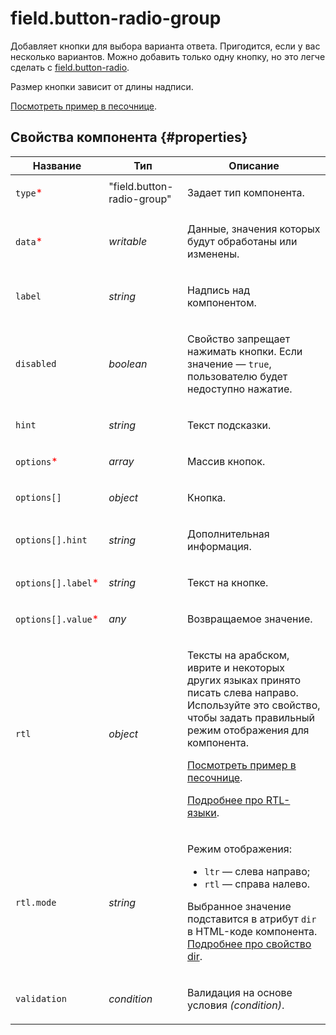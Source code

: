# field.button-radio-group

Добавляет кнопки для выбора варианта ответа. Пригодится, если у вас несколько вариантов. Можно добавить только одну кнопку, но это легче сделать с [field.button-radio](field.button-radio.md).

Размер кнопки зависит от длины надписи.

[Посмотреть пример в песочнице](https://clck.ru/T6Ugh).

## Свойства компонента {#properties}

| Название                                            | Тип                        | Описание                                                                                                                                                                                                                                                                                                                                                  |
| --------------------------------------------------- | -------------------------- | --------------------------------------------------------------------------------------------------------------------------------------------------------------------------------------------------------------------------------------------------------------------------------------------------------------------------------------------------------- |
| `type`<span style="color: red">\*</span>            | "field.button-radio-group" | <p>Задает тип компонента.</p>                                                                                                                                                                                                                                                                                                                             |
| `data`<span style="color: red">\*</span>            | _writable_                 | <p>Данные, значения которых будут обработаны или изменены.</p>                                                                                                                                                                                                                                                                                            |
| `label`                                             | _string_                   | <p>Надпись над компонентом.</p>                                                                                                                                                                                                                                                                                                                           |
| `disabled`                                          | _boolean_                  | <p>Свойство запрещает нажимать кнопки. Если значение — `true`, пользователю будет недоступно нажатие.</p>                                                                                                                                                                                                                                                 |
| `hint`                                              | _string_                   | <p>Текст подсказки.</p>                                                                                                                                                                                                                                                                                                                                   |
| `options`<span style="color: red">\*</span>         | _array_                    | <p>Массив кнопок.</p>                                                                                                                                                                                                                                                                                                                                     |
| `options[]`                                         | _object_                   | <p>Кнопка.</p>                                                                                                                                                                                                                                                                                                                                            |
| `options[].hint`                                    | _string_                   | <p>Дополнительная информация.</p>                                                                                                                                                                                                                                                                                                                         |
| `options[].label`<span style="color: red">\*</span> | _string_                   | <p>Текст на кнопке.</p>                                                                                                                                                                                                                                                                                                                                   |
| `options[].value`<span style="color: red">\*</span> | _any_                      | <p>Возвращаемое значение.</p>                                                                                                                                                                                                                                                                                                                             |
| `rtl`                                               | _object_                   | <p>Тексты на арабском, иврите и некоторых других языках принято писать слева направо. Используйте это свойство, чтобы задать правильный режим отображения для компонента.</p><p><a href="https://clck.ru/amHBJ">Посмотреть пример в песочнице</a>.</p><p><a href="https://www.w3.org/International/questions/qa-scripts">Подробнее про RTL-языки</a>.</p> |
| `rtl.mode`                                          | _string_                   | <p>Режим отображения:</p><ul><li>`ltr` — слева направо;</li><li>`rtl` — справа налево.</li></ul><p>Выбранное значение подставится в атрибут `dir` в HTML-коде компонента. <a href="https://www.w3.org/International/questions/qa-html-dir">Подробнее про свойство dir</a>.</p>                                                                            |
| `validation`                                        | _condition_                | <p>Валидация на основе условия <em>(condition)</em>.</p>                                                                                                                                                                                                                                                                                                  |
